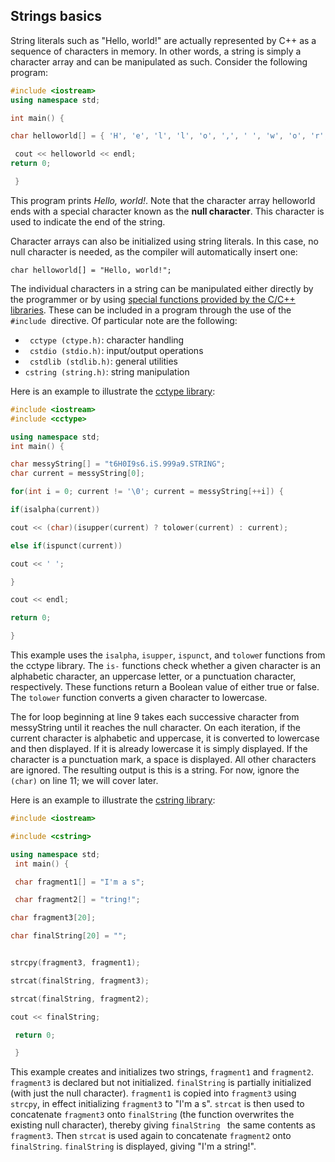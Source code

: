 ## Strings basics

String literals such as "Hello, world!" are actually represented by C++ as a sequence of
characters in memory. In other words, a string is simply a character array and can be
manipulated as such.
Consider the following program:
```cpp
#include <iostream>
using namespace std;

int main() {

char helloworld[] = { 'H', 'e', 'l', 'l', 'o', ',', ' ', 'w', 'o', 'r', 'l', 'd', '!', '\0' };

 cout << helloworld << endl;
return 0;

 }
 ```

This program prints *Hello, world!*. Note that the character array helloworld ends with a
special character known as the **null character**. This character is used to indicate the end of the
string.

Character arrays can also be initialized using string literals. In this case, no null character is
needed, as the compiler will automatically insert one:
```
char helloworld[] = "Hello, world!";
```

The individual characters in a string can be manipulated either directly by the programmer or
by using [special functions provided by the C/C++ libraries](http://www.cplusplus.com/reference/clibrary/). These can be included in a program
through the use of the `#include `directive. Of particular note are the following:

- ` cctype (ctype.h)`: character handling
- ` cstdio (stdio.h)`: input/output operations
- ` cstdlib (stdlib.h)`: general utilities
- `cstring (string.h)`: string manipulation

Here is an example to illustrate the [cctype library](http://www.cplusplus.com/reference/cctype/):
```cpp
#include <iostream>
#include <cctype>

using namespace std;
int main() {

char messyString[] = "t6H0I9s6.iS.999a9.STRING";
char current = messyString[0];

for(int i = 0; current != '\0'; current = messyString[++i]) {

if(isalpha(current))

cout << (char)(isupper(current) ? tolower(current) : current);

else if(ispunct(current))

cout << ' ';

}

cout << endl;

return 0;

}
```
This example uses the `isalpha`, `isupper`, `ispunct`, and `tolowe`r functions from the cctype
library. The `is-` functions check whether a given character is an alphabetic character, an
uppercase letter, or a punctuation character, respectively. These functions return a Boolean
value of either true or false. The `tolower` function converts a given character to lowercase.


The for loop beginning at line 9 takes each successive character from messyString until it
reaches the null character. On each iteration, if the current character is alphabetic and
uppercase, it is converted to lowercase and then displayed. If it is already lowercase it is
simply displayed. If the character is a punctuation mark, a space is displayed. All other
characters are ignored. The resulting output is this is a string. For now, ignore the `(char)`
on line 11; we will cover later.


Here is an example to illustrate the [cstring library](http://www.cplusplus.com/reference/cstring/):
```cpp
#include <iostream>

#include <cstring>

using namespace std;
 int main() {

 char fragment1[] = "I'm a s";

 char fragment2[] = "tring!";

char fragment3[20];

char finalString[20] = "";


strcpy(fragment3, fragment1);

strcat(finalString, fragment3);

strcat(finalString, fragment2);

cout << finalString;

 return 0;

 }
 ```

This example creates and initializes two strings, `fragment1` and `fragment2`. `fragment3` is
declared but not initialized. `finalString` is partially initialized (with just the null character).
`fragment1` is copied into `fragment3` using `strcpy`, in effect initializing `fragment3` to "I'm a s".
`strcat` is then used to concatenate `fragment3` onto `finalString` (the function overwrites the
existing null character), thereby giving `finalString ` the same contents as `fragment3`. Then
`strcat` is used again to concatenate `fragment2` onto `finalString`. `finalString` is displayed,
giving "I'm a string!".
